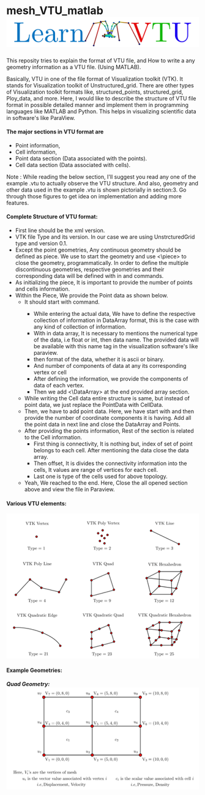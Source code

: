 # mesh_VTU_matlab![cover](README/cover-1640679025333.png)
This reposity tries to explain the format of VTU file, and How to write a any geometry information as a VTU file. (Using MATLAB).

Basically, VTU in one of the file format of Visualization toolkit (VTK). It stands for Visualization toolkit of Unstructured_grid. There are other types of Visualization toolkit formats like, structured_points, structured_grid, Ploy_data, and more. Here, I would like to describe the structure of VTU file format in possible detailed manner and implement them in programming languages like MATLAB and Python. This helps in visualizing scientific data in software's like ParaView.

#### The major sections in VTU format are 

* Point information, 
* Cell information,
* Point data section (Data associated with the points).
* Cell data section (Data associated with cells).

Note : While reading the below section, I'll suggest you read any one of the example .vtu to actually observe the VTU structure. And also, geometry and other data used in the example  .vtu is shown pictorially in section:3. Go through those figures to get idea on implementation and adding more features.

#### Complete Structure of VTU format:

* First line should be the xml version.
* VTK file Type and its version. In our case we are using UnstrcturedGrid type and version 0.1.
* Except the point geometries, Any continuous geometry should be defined as piece. We use <piece> to start the geometry and use <\piece> to close the geometry, programmatically.  In order to define the multiple discontinuous geometries, respective geometries and their corresponding data will be defined with in <piece> and </piece> commands. 
* As initializing the piece, It is important to provide the number of points and cells information. 
* Within the Piece, We provide the Point data as shown below. 
  * It should start with <PointData> command.
    * While entering the actual data, We have to define the respective collection of information in DataArray format, this is the case with any kind of collection of information.
    * With in data array, It is necessary to mentions the numerical type of the data, i.e float or int, then data name. The provided data will be available with this name tag in the visualization software's like paraview.
    * then format of the data, whether it is ascii or binary. 
    * And number of components of data at any its corresponding vertex or cell
    * After defining the  information, we provide the components of data of each vertex. 
    * Then we add  <\DataArray> at the end provided array section.
  * While writing the Cell data entire structure is same, but instead of point data, we just replace the PointData with CellData. 
  * Then, we have to add point data. Here, we have start with <Points> and <DataArray> then provide the number of coordinate components it is having. Add all the point data in next line and close the DataArray and Points.
  * After providing the points information, Rest of the section is related to the Cell information.
    * First thing is connectivity, It is nothing but, index of set of point belongs to each cell. After mentioning the data close the data array.
    * Then offset, It is divides the connectivity information into the cells, It values are  range of vertices for each cell.
    * Last one is type of  the cells used for above topology.
  * Yeah, We reached to the end. Here, Close the all opened section above and view the file in Paraview.

#### Various VTU elements:

![elems](README/elems.png)



#### Example Geometries:

##### Quad Geometry:![quad_geometry](README/quad_geometry.png)
